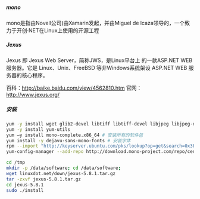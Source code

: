 ##### mono
  mono是指由Novell公司(由Xamarin发起，并由Miguel de lcaza领导的，一个致力于开创·NET在Linux上使用的开源工程



##### Jexus
  Jexus 即 Jexus Web Server，简称JWS，是Linux平台上 的一款ASP.NET WEB服务器。它是 Linux、Unix、FreeBSD 等非Windows系统架设 ASP.NET WEB 服务器的核心程序。
  
  百科：http://baike.baidu.com/view/4562810.htm
  官网：http://www.jexus.org/
  

##### 安装

```bash
yum -y install wget glib2-devel libtiff libtiff-devel libjpeg libjpeg-devel giflib giflib-devel libpng libpng-devel libX11 libX11-devel freetype freetype-devel fontconfig fontconfig-devel libexif libexif-devel gcc-c++ gettext unzip zip bzip2 bzip2-devel curl-devel gtk2-devel boost-devel
yum -y install yum-utils
yum –y install mono-complete.x86_64 # 安装所有的软件包
yum install -y dejavu-sans-mono-fonts # 安装字体
rpm --import "http://keyserver.ubuntu.com/pks/lookup?op=get&search=0x3FA7E0328081BFF6A14DA29AA6A19B38D3D831EF"
yum-config-manager --add-repo http://download.mono-project.com/repo/centos/
```

```bash
cd /tmp
mkdir -p /data/software; cd /data/software;
wget linuxdot.net/down/jexus-5.8.1.tar.gz 
tar -zxvf jexus-5.8.1.tar.gz 
cd jexus-5.8.1 
sudo ./install 
```
